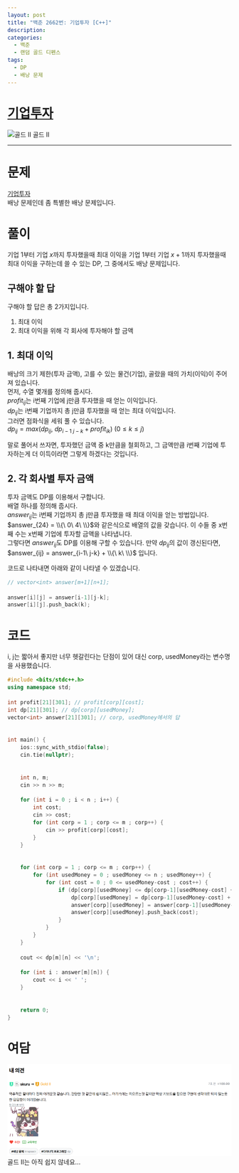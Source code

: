 ```yaml
---
layout: post
title: "백준 2662번: 기업투자 [C++]"
description:
categories:
  - 백준
  - 랜덤 골드 디펜스
tags:
  - DP
  - 배낭 문제
---
```


# [기업투자](https://www.acmicpc.net/problem/2662)
<div class="difficulty">
  <img class="solvedac-tier" src="https://d2gd6pc034wcta.cloudfront.net/tier/14.svg" alt="골드 II">
  <span class="gold">골드 II</span>
</div>

---

# 문제
[기업투자](https://www.acmicpc.net/problem/2662) \
배낭 문제인데 좀 특별한 배낭 문제입니다.

# 풀이
기업 1부터 기업 $x$까지 투자했을때 최대 이익을 기업 1부터 기업 $x+1$까지 투자했을때 최대 이익을 구하는데 쓸 수 있는 DP, 그 중에서도 배낭 문제입니다.

## 구해야 할 답
구해야 할 답은 총 2가지입니다.
1. 최대 이익
2. 최대 이익을 위해 각 회사에 투자해야 할 금액

## 1. 최대 이익
배낭의 크기 제한(투자 금액), 고를 수 있는 물건(기업), 골랐을 때의 가치(이익)이 주어져 있습니다. \
먼저, 수열 몇개를 정의해 줍시다. \
$profit_{ij}$는 i번째 기업에 j만큼 투자했을 때 얻는 이익입니다. \
$dp_{ij}$는 i번째 기업까지 총 j만큼 투자했을 때 얻는 최대 이익입니다. \
그러면 점화식을 세워 풀 수 있습니다. \
$dp_{ij} = max(dp_{ij},\ dp_{i-1\ j-k} + profit_{ik})\ (0 \leq k \leq j)$

말로 풀어서 쓰자면, 투자했던 금액 중 k만큼을 철회하고, 그 금액만큼 i번째 기업에 투자하는게 더 이득이라면 그렇게 하겠다는 것입니다.

## 2. 각 회사별 투자 금액
투자 금액도 DP를 이용해서 구합니다. \
배열 하나를 정의해 줍시다. \
$answer_{ij}$는 i번째 기업까지 총 j만큼 투자했을 때 최대 이익을 얻는 방법입니다. \
$answer_{24} = \\{\ 0\ 4\ \\}$와 같은식으로 배열의 값을 갖습니다. 이 수들 중 x번째 수는 x번째 기업에 투자할 금액을 나타냅니다. \
그렇다면 $answer_{ij}$도 DP를 이용해 구할 수 있습니다.
만약 $dp_{ij}$의 값이 갱신된다면, 
$answer_{ij} = answer_{i-1\ j-k} + \\{\ k\ \\}$ 입니다.

코드로 나타내면 아래와 같이 나타낼 수 있겠습니다.
```cpp
// vector<int> answer[m+1][n+1];

answer[i][j] = answer[i-1][j-k];
answer[i][j].push_back(k);
```

# 코드

i, j는 짧아서 좋지만 너무 헷갈린다는 단점이 있어 대신 corp, usedMoney라는 변수명을 사용했습니다.

```cpp
#include <bits/stdc++.h>
using namespace std;

int profit[21][301]; // profit[corp][cost];
int dp[21][301]; // dp[corp][usedMoney];
vector<int> answer[21][301]; // corp, usedMoney에서의 답


int main() {
    ios::sync_with_stdio(false);
    cin.tie(nullptr);


    int n, m;
    cin >> n >> m;

    for (int i = 0 ; i < n ; i++) {
        int cost;
        cin >> cost;
        for (int corp = 1 ; corp <= m ; corp++) {
            cin >> profit[corp][cost];
        }
    }


    for (int corp = 1 ; corp <= m ; corp++) {
        for (int usedMoney = 0 ; usedMoney <= n ; usedMoney++) {
            for (int cost = 0 ; 0 <= usedMoney-cost ; cost++) {
                if (dp[corp][usedMoney] <= dp[corp-1][usedMoney-cost] + profit[corp][cost]) {
                    dp[corp][usedMoney] = dp[corp-1][usedMoney-cost] + profit[corp][cost];
                    answer[corp][usedMoney] = answer[corp-1][usedMoney-cost];
                    answer[corp][usedMoney].push_back(cost);
                }
            }
        }
    }

    cout << dp[m][n] << '\n';

    for (int i : answer[m][n]) {
        cout << i << ' ';
    }


    return 0;
}
```

# 여담

![contribute image](/assets/images/2024-09-06-boj-2662/contribute.png)
골드 II는 아직 쉽지 않네요...